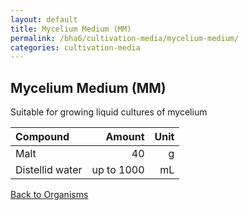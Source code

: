 ```yaml
---
layout: default
title: Mycelium Medium (MM)
permalink: /bha6/cultivation-media/mycelium-medium/
categories: cultivation-media
---
```


## Mycelium Medium (MM)

Suitable for growing liquid cultures of mycelium

|Compound| Amount | Unit |
|:-------|-------:|-----:|
|Malt|40|g|
|Distellid water|up to 1000|mL|

[Back to Organisms](/bha6/organisms/)
